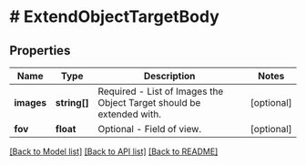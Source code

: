 # # ExtendObjectTargetBody

## Properties

Name | Type | Description | Notes
------------ | ------------- | ------------- | -------------
**images** | **string[]** | Required - List of Images the Object Target should be extended with. | [optional]
**fov** | **float** | Optional - Field of view. | [optional]

[[Back to Model list]](../../README.md#models) [[Back to API list]](../../README.md#endpoints) [[Back to README]](../../README.md)

